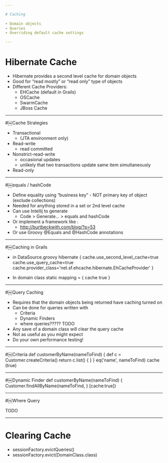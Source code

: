 ```yaml
---

#￼Caching
  
- Domain objects
- Queries
- Overriding default cache settings

---
```


# Hibernate Cache
  
- Hibernate provides a second level cache for domain objects
- Good for “read mostly” or “read only” type of objects
- Different Cache Providers:
	- EHCache (default in Grails)
	- OSCache
	- SwarmCache
	- JBoss Cache
   
---

#￼Cache Strategies
- Transactional
	- (JTA environment only)
- Read-write
	- read committed
- Nonstrict-read-write
	- occasional updates
	- unlikely that two transactions update same item simultaneously
- Read-only

---

#￼equals / hashCode

- Define equality using “business key” - NOT primary key of object (exclude collections) 
- Needed for anything stored in a set or 2nd level cache
- Can use Intellij to generate
	- Code > Generate... > equals and hashCode
- Or implement a framework like :
	- http://burtbeckwith.com/blog/?p=53
- Or use Groovy @Equals and @HashCode annotations


---

#￼Caching in Grails  

- in DataSource.groovy
hibernate {
cache.use_second_level_cache=true
cache.use_query_cache=true cache.provider_class='net.sf.ehcache.hibernate.EhCacheProvider'
}

- In domain class
static mapping = {
    cache true
}

---
 
#￼Query Caching

- Requires that the domain objects being returned have caching turned on
- Can be done for queries written with
	- Criteria
	- Dynamic Finders
	- where queries????? TODO
- Any save of a domain class will clear the query cache
- Not as useful as you might expect
- Do your own performance testing!

---

#￼Criteria
def customerByName(nameToFind) {
    def c = Customer.createCriteria()
    return c.list() {
} }
eq('name', nameToFind)
cache (true)

--- 

#￼Dynamic Finder
def customerByName(nameToFind) {
   Customer.findAllByName(nameToFind,
}
[cache:true])

--- 

#￼Where Query

TODO

--- 

# Clearing Cache
 
- sessionFactory.evictQueries()
- sessionFactory.evict(DomainClass.class)